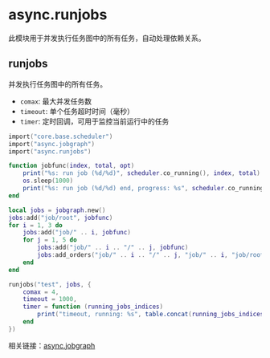 # async.runjobs

此模块用于并发执行任务图中的所有任务，自动处理依赖关系。

## runjobs

并发执行任务图中的所有任务。

- `comax`: 最大并发任务数
- `timeout`: 单个任务超时时间（毫秒）
- `timer`: 定时回调，可用于监控当前运行中的任务

```lua
import("core.base.scheduler")
import("async.jobgraph")
import("async.runjobs")

function jobfunc(index, total, opt)
    print("%s: run job (%d/%d)", scheduler.co_running(), index, total)
    os.sleep(1000)
    print("%s: run job (%d/%d) end, progress: %s", scheduler.co_running(), index, total, opt.progress)
end

local jobs = jobgraph.new()
jobs:add("job/root", jobfunc)
for i = 1, 3 do
    jobs:add("job/" .. i, jobfunc)
    for j = 1, 5 do
        jobs:add("job/" .. i .. "/" .. j, jobfunc)
        jobs:add_orders("job/" .. i .. "/" .. j, "job/" .. i, "job/root")
    end
end

runjobs("test", jobs, {
    comax = 4,
    timeout = 1000,
    timer = function (running_jobs_indices)
        print("timeout, running: %s", table.concat(running_jobs_indices, ","))
    end
})
```

相关链接：[async.jobgraph](/zh/api/scripts/extension-modules/async/jobgraph) 